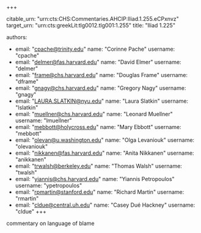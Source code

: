 +++


citable_urn: "urn:cts:CHS:Commentaries.AHCIP:Iliad.1.255.eCPxnvz"
target_urn: "urn:cts:greekLit:tlg0012.tlg001:1.255"
title: "Iliad 1.225"

authors:
- email: "cpache@trinity.edu"
  name: "Corinne Pache"
  username: "cpache"
- email: "delmer@fas.harvard.edu"
  name: "David Elmer"
  username: "delmer"
- email: "frame@chs.harvard.edu"
  name: "Douglas Frame"
  username: "dframe"
- email: "gnagy@chs.harvard.edu"
  name: "Gregory Nagy"
  username: "gnagy"
- email: "LAURA.SLATKIN@nyu.edu"
  name: "Laura Slatkin"
  username: "lslatkin"
- email: "muellner@chs.harvard.edu"
  name: "Leonard Muellner"
  username: "lmuellner"
- email: "mebbott@holycross.edu"
  name: "Mary Ebbott"
  username: "mebbott"
- email: "olevan@u.washington.edu"
  name: "Olga Levaniouk"
  username: "olevaniouk"
- email: "nikkanen@fas.harvard.edu"
  name: "Anita Nikkanen"
  username: "anikkanen"
- email: "trwalsh@berkeley.edu"
  name: "Thomas Walsh"
  username: "twalsh"
- email: "yiannis@chs.harvard.edu"
  name: "Yiannis Petropoulos"
  username: "ypetropoulos"
- email: "rpmartin@stanford.edu"
  name: "Richard Martin"
  username: "rmartin"
- email: "cldue@central.uh.edu"
  name: "Casey Dué Hackney"
  username: "cldue"
+++

<p>commentary on language of blame</p>